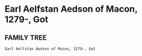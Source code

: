 # Earl Aelfstan Aedson of Macon, 1279-, Got

## FAMILY TREE
```
Earl Aelfstan Aedson of Macon, 1279-, Got
```
